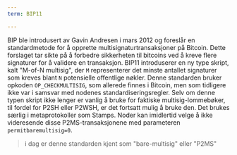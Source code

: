 ```yaml
---
term: BIP11

---
```

BIP ble introdusert av Gavin Andresen i mars 2012 og foreslår en standardmetode for å opprette multisignaturtransaksjoner på Bitcoin. Dette forslaget tar sikte på å forbedre sikkerheten til bitcoins ved å kreve flere signaturer for å validere en transaksjon. BIP11 introduserer en ny type skript, kalt "M-of-N multisig", der `M` representerer det minste antallet signaturer som kreves blant `N` potensielle offentlige nøkler. Denne standarden bruker opkoden `OP_CHECKMULTISIG`, som allerede finnes i Bitcoin, men som tidligere ikke var i samsvar med nodenes standardiseringsregler. Selv om denne typen skript ikke lenger er vanlig å bruke for faktiske multisig-lommebøker, til fordel for P2SH eller P2WSH, er det fortsatt mulig å bruke den. Det brukes særlig i metaprotokoller som Stamps. Noder kan imidlertid velge å ikke videresende disse P2MS-transaksjonene med parameteren `permitbaremultisig=0`.

> i dag er denne standarden kjent som "bare-multisig" eller "P2MS"